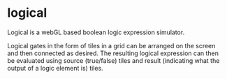 # logical
Logical is a webGL based boolean logic expression simulator.

Logical gates in the form of tiles in a grid can be
arranged on the screen and then connected as desired.
The resulting logical expression can then be evaluated
using source (true/false) tiles and result (indicating what
the output of a logic element is) tiles.

